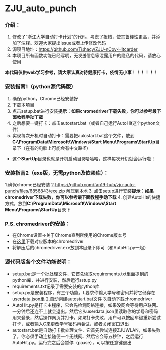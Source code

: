 # ZJU_auto_punch
### 介绍：
1.  修改了“浙江大学自动打卡计划”的代码，考虑了报错，使其鲁棒性更高，并添加了注释。欢迎大家提出issue或者上传修改代码 
2.  源项目地址：https://github.com/Tishacy/ZJU-nCov-Hitcarder 
3. 本项目所有函数功能已经写明，无发送信息等泄露用户的隐私的代码，请放心使用 

**本代码仅供web学习参考，请大家认真对待健康打卡，疫情无小事！！！！！！** 


### 安装指南1（python源代码版）
1. 确保python，Chrome已经安装好
2. 下载本项目
3. 点击setup.bat进行安装**提示：如果chromedriver下载失败，你可以参考最下面教程手动下载**
4. 之后想要一键打卡：点击autostart.bat（或者自己运行AutoHit这个python文件）
5. 实现每次开机时自动打卡：需要把autostart.bat这个文件，放到**C:\ProgramData\Microsoft\Windows\Start Menu\Programs\StartUp**目录下（在有的电脑上可能会有中文路径） 
- 这个**StartUp**目录也就是开机启动目录哈哈哈，这样每次开机就会运行啦！

### 安装指南2（exe版，无需python及依赖库）：
1.确保chrome已经安装
2.https://github.com/fan19-hub/zju-auto-punch/files/6856843/exe.zip 解压到本地
3. 点击setup进行安装**提示：如果chromedriver下载失败，你可以参考最下面教程手动下载**
4. 创建AutoHit的快捷方式，放到**C:\ProgramData\Microsoft\Windows\Start Menu\Programs\StartUp**目录下

### P.S. chromedriver的安装：
  - 在Chrome设置->关于Chrome查到所使用的Chrome版本号
  - 在[这里](http://npm.taobao.org/mirrors/chromedriver/)下载对应版本的chromedriver
  - 将解压后的chromedriver.exe放到本目录下即可（和AutoHit.py一起）

### 源代码版各个文件功能说明：
- setup.bat是一个批处理文件，它首先读取requirements.txt里面提到的python库，并进行安装，然后运行setup.py
- requirements.txt记录了需要安装的python库
- setup.py是安装程序，有三个功能。1.要求你输入学号和密码并将它储存在userdata.json里 2.自动创建autostart.bat文件 3.自动下载chromedriver
- AutoHit.py是打卡主程序，它会先检测网络连接，如果没网会等待用户联网。一分钟后还连不上就会退出。然后它从userdata.json里读取你的学号和密码用来登录，然后操作网页并打卡。如果打卡失败，用户可以按回车键重新尝试打卡，或者输入C来更改学号密码再尝试，或者关闭窗口退出
- autostart.bat是自动打卡批处理文件，它首先尝试连接ZJUWLAN，如果失败了，你必须手动连接随便一个无线网。然后它会等五秒钟，之后运行AutoHit.py。运行完之后会暂停（pause），可以按任意键退出
